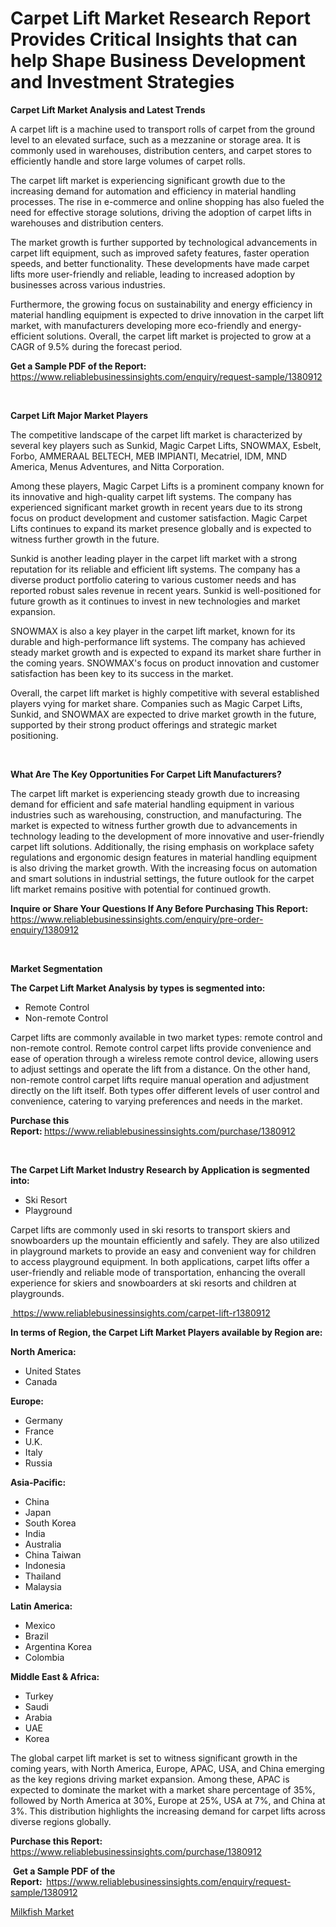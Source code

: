 <p><h1>Carpet Lift Market Research Report Provides Critical Insights that can help Shape Business Development and Investment Strategies</h1></p><p><strong>Carpet Lift Market Analysis and Latest Trends</strong></p>
<p><p>A carpet lift is a machine used to transport rolls of carpet from the ground level to an elevated surface, such as a mezzanine or storage area. It is commonly used in warehouses, distribution centers, and carpet stores to efficiently handle and store large volumes of carpet rolls.</p><p>The carpet lift market is experiencing significant growth due to the increasing demand for automation and efficiency in material handling processes. The rise in e-commerce and online shopping has also fueled the need for effective storage solutions, driving the adoption of carpet lifts in warehouses and distribution centers.</p><p>The market growth is further supported by technological advancements in carpet lift equipment, such as improved safety features, faster operation speeds, and better functionality. These developments have made carpet lifts more user-friendly and reliable, leading to increased adoption by businesses across various industries.</p><p>Furthermore, the growing focus on sustainability and energy efficiency in material handling equipment is expected to drive innovation in the carpet lift market, with manufacturers developing more eco-friendly and energy-efficient solutions. Overall, the carpet lift market is projected to grow at a CAGR of 9.5% during the forecast period.</p></p>
<p><strong>Get a Sample PDF of the Report:&nbsp;</strong> <a href="https://www.reliablebusinessinsights.com/enquiry/request-sample/1380912">https://www.reliablebusinessinsights.com/enquiry/request-sample/1380912</a></p>
<p>&nbsp;</p>
<p><strong>Carpet Lift Major Market Players</strong></p>
<p><p>The competitive landscape of the carpet lift market is characterized by several key players such as Sunkid, Magic Carpet Lifts, SNOWMAX, Esbelt, Forbo, AMMERAAL BELTECH, MEB IMPIANTI, Mecatriel, IDM, MND America, Menus Adventures, and Nitta Corporation.</p><p>Among these players, Magic Carpet Lifts is a prominent company known for its innovative and high-quality carpet lift systems. The company has experienced significant market growth in recent years due to its strong focus on product development and customer satisfaction. Magic Carpet Lifts continues to expand its market presence globally and is expected to witness further growth in the future.</p><p>Sunkid is another leading player in the carpet lift market with a strong reputation for its reliable and efficient lift systems. The company has a diverse product portfolio catering to various customer needs and has reported robust sales revenue in recent years. Sunkid is well-positioned for future growth as it continues to invest in new technologies and market expansion.</p><p>SNOWMAX is also a key player in the carpet lift market, known for its durable and high-performance lift systems. The company has achieved steady market growth and is expected to expand its market share further in the coming years. SNOWMAX's focus on product innovation and customer satisfaction has been key to its success in the market.</p><p>Overall, the carpet lift market is highly competitive with several established players vying for market share. Companies such as Magic Carpet Lifts, Sunkid, and SNOWMAX are expected to drive market growth in the future, supported by their strong product offerings and strategic market positioning.</p></p>
<p>&nbsp;</p>
<p><strong>What Are The Key Opportunities For Carpet Lift Manufacturers?</strong></p>
<p><p>The carpet lift market is experiencing steady growth due to increasing demand for efficient and safe material handling equipment in various industries such as warehousing, construction, and manufacturing. The market is expected to witness further growth due to advancements in technology leading to the development of more innovative and user-friendly carpet lift solutions. Additionally, the rising emphasis on workplace safety regulations and ergonomic design features in material handling equipment is also driving the market growth. With the increasing focus on automation and smart solutions in industrial settings, the future outlook for the carpet lift market remains positive with potential for continued growth.</p></p>
<p><strong>Inquire or Share Your Questions If Any Before Purchasing This Report:</strong> <a href="https://www.reliablebusinessinsights.com/enquiry/pre-order-enquiry/1380912">https://www.reliablebusinessinsights.com/enquiry/pre-order-enquiry/1380912</a></p>
<p>&nbsp;</p>
<p><strong>Market Segmentation</strong></p>
<p><strong>The Carpet Lift Market Analysis by types is segmented into:</strong></p>
<p><ul><li>Remote Control</li><li>Non-remote Control</li></ul></p>
<p><p>Carpet lifts are commonly available in two market types: remote control and non-remote control. Remote control carpet lifts provide convenience and ease of operation through a wireless remote control device, allowing users to adjust settings and operate the lift from a distance. On the other hand, non-remote control carpet lifts require manual operation and adjustment directly on the lift itself. Both types offer different levels of user control and convenience, catering to varying preferences and needs in the market.</p></p>
<p><strong>Purchase this Report:&nbsp;</strong><a href="https://www.reliablebusinessinsights.com/purchase/1380912">https://www.reliablebusinessinsights.com/purchase/1380912</a></p>
<p>&nbsp;</p>
<p><strong>The Carpet Lift Market Industry Research by Application is segmented into:</strong></p>
<p><ul><li>Ski Resort</li><li>Playground</li></ul></p>
<p><p>Carpet lifts are commonly used in ski resorts to transport skiers and snowboarders up the mountain efficiently and safely. They are also utilized in playground markets to provide an easy and convenient way for children to access playground equipment. In both applications, carpet lifts offer a user-friendly and reliable mode of transportation, enhancing the overall experience for skiers and snowboarders at ski resorts and children at playgrounds.</p></p>
<p><a href="https://www.reliablebusinessinsights.com/carpet-lift-r1380912">&nbsp;https://www.reliablebusinessinsights.com/carpet-lift-r1380912</a></p>
<p><strong>In terms of Region, the Carpet Lift Market Players available by Region are:</strong></p>
<p>
    <p> <strong> North America: </strong>
        <ul>
            <li>United States</li>
            <li>Canada</li>
        </ul>
        </p> 
    <p> <strong> Europe: </strong>
        <ul>
            <li>Germany</li>
            <li>France</li>
            <li>U.K.</li>
            <li>Italy</li>
            <li>Russia</li>
        </ul>
        </p> 
    <p> <strong> Asia-Pacific: </strong>
        <ul>
            <li>China</li>
            <li>Japan</li>
            <li>South Korea</li>
            <li>India</li>
            <li>Australia</li>
            <li>China Taiwan</li>
            <li>Indonesia</li>
            <li>Thailand</li>
            <li>Malaysia</li>
        </ul>
        </p> 
    <p> <strong> Latin America: </strong>
        <ul>
            <li>Mexico</li>
            <li>Brazil</li>
            <li>Argentina Korea</li>
            <li>Colombia</li>
        </ul>
        </p> 
    <p> <strong> Middle East & Africa: </strong>
        <ul>
            <li>Turkey</li>
            <li>Saudi</li>
            <li>Arabia</li>
            <li>UAE</li>
            <li>Korea</li>
        </ul>
    </p>
    </p>
<p><p>The global carpet lift market is set to witness significant growth in the coming years, with North America, Europe, APAC, USA, and China emerging as the key regions driving market expansion. Among these, APAC is expected to dominate the market with a market share percentage of 35%, followed by North America at 30%, Europe at 25%, USA at 7%, and China at 3%. This distribution highlights the increasing demand for carpet lifts across diverse regions globally.</p></p>
<p><strong>Purchase this Report: </strong><a href="https://www.reliablebusinessinsights.com/purchase/1380912">https://www.reliablebusinessinsights.com/purchase/1380912</a></p>
<p>&nbsp;<strong>Get a Sample PDF of the Report:&nbsp;&nbsp;</strong><a href="https://www.reliablebusinessinsights.com/enquiry/request-sample/1380912">https://www.reliablebusinessinsights.com/enquiry/request-sample/1380912</a></p>
<p><strong></strong></p>
<p><p><a href="https://github.com/mahnoor2003/Market-Research-Report-List-5/blob/main/milkfish-market.md">Milkfish Market</a></p></p>